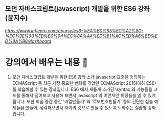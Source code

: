 
## 모던 자바스크립트(javascript) 개발을 위한 ES6 강좌 (윤지수)
###### https://www.inflearn.com/course/es6-%EA%B0%95%EC%A2%8C-%EC%9E%90%EB%B0%94%EC%8A%A4%ED%81%AC%EB%A6%BD%ED%8A%B8/dashboard



# 강의에서 배우는 내용 🎉
1. 모던 자바스크립트 개발을 위한 ES6 강좌 소개
 javascript 표준을 정의하는 ECMAScript 중 최근 가장 중요한 변화를 겪었던 ECMAScript 2015(이하 ES6) 를 학습해볼 수 있는 강좌입니다. ES6 에서 새롭게 추가된 \syntax 와 기능들을 코드를 통해서 짚어보고 사용해 보면서 javascript 의 이런저런 특징들을 알 수 있게 됩니다. 또한 학습 중간 중간 '배열만들기' 와  \'로또번호만들기' 등의 간단한 실습 예제들을 만들어, 생각해보면서 자기의 것으로 만들 수 있도록 도와주는 실습형 강좌입니다.
